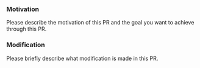### Motivation

Please describe the motivation of this PR and the goal you want to achieve through this PR.

### Modification

Please briefly describe what modification is made in this PR.